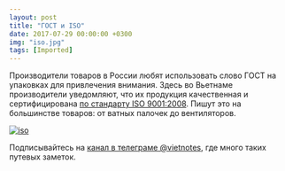 ```yaml
---
layout: post
title: "ГОСТ и ISO"
date: 2017-07-29 00:00:00 +0300
img: "iso.jpg"
tags: [Imported]
---
```


Производители товаров в России любят использовать слово ГОСТ на упаковках для привлечения внимания. Здесь во Вьетнаме производители уведомляют, что их продукция качественная и сертифицирована [по стандарту ISO 9001:2008](https://www.iso.org/standard/46486.html). Пишут это на большинстве товаров: от ватных палочек до вентиляторов.

[![iso](/blog/assets/img/iso.jpg)](/blog/assets/img/iso.jpg)

Подписывайтесь на [канал в телеграме @vietnotes](https://t.me/vietnotes), где много таких путевых заметок.